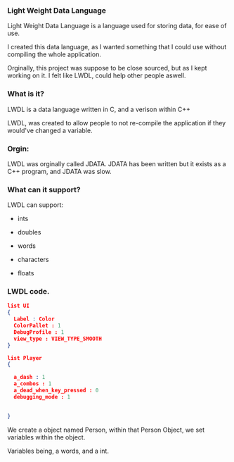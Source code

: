 ### Light Weight Data Language
Light Weight Data Language is a language used for storing data, for ease of use.

I created this data language, as I wanted something that I could use without compiling the whole application.

Orginally, this project was suppose to be close sourced, but as I kept working on it. I felt like LWDL, could help other people aswell.





### What is it? 
LWDL is a data language written in C, and a verison within C++

LWDL, was created to allow people to not re-compile the application if they would've changed a variable.

### Orgin:
LWDL was orginally called JDATA. JDATA has been written but it exists as a C++ program, and JDATA was slow. 

### What can it support? 
  LWDL can support:
  
  - ints
  
  - doubles
  
  - words
  
  - characters
  
  - floats
  
 
### LWDL code.
```json
list UI
{
  Label : Color
  ColorPallet : 1
  DebugProfile : 1
  view_type : VIEW_TYPE_SMOOTH
}

list Player
{

  a_dash : 1
  a_combos : 1
  a_dead_when_key_pressed : 0
  debugging_mode : 1
  

}

```
We create a object named Person, within that Person Object, we set variables within the object.

Variables being, a words, and a int.

